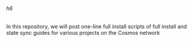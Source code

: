 ###### h6
 In this repository, we will post one-line full install scripts of full install and state sync guides for various projects on the Cosmos network 
